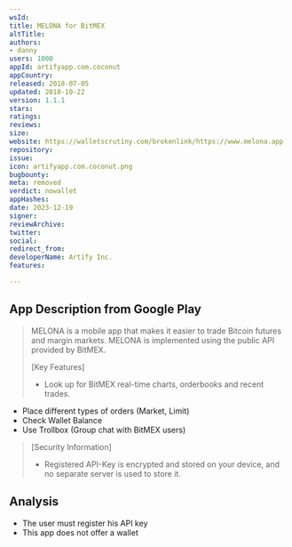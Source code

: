 ```yaml
---
wsId: 
title: MELONA for BitMEX
altTitle: 
authors:
- danny
users: 1000
appId: artifyapp.com.coconut
appCountry: 
released: 2018-07-05
updated: 2018-10-22
version: 1.1.1
stars: 
ratings: 
reviews: 
size: 
website: https://walletscrutiny.com/brokenlink/https://www.melona.app
repository: 
issue: 
icon: artifyapp.com.coconut.png
bugbounty: 
meta: removed
verdict: nowallet
appHashes: 
date: 2023-12-19
signer: 
reviewArchive: 
twitter: 
social: 
redirect_from: 
developerName: Artify Inc.
features: 

---
```


## App Description from Google Play 

> MELONA is a mobile app that makes it easier to trade Bitcoin futures and margin markets. MELONA is implemented using the public API provided by BitMEX.
>
> [Key Features]
> - Look up for BitMEX real-time charts, orderbooks and recent trades.
- Place different types of orders (Market, Limit)
- Check Wallet Balance
- Use Trollbox (Group chat with BitMEX users)
>
> [Security Information]
> - Registered API-Key is encrypted and stored on your device, and no separate server is used to store it.

## Analysis 

- The user must register his API key
- This app does not offer a wallet